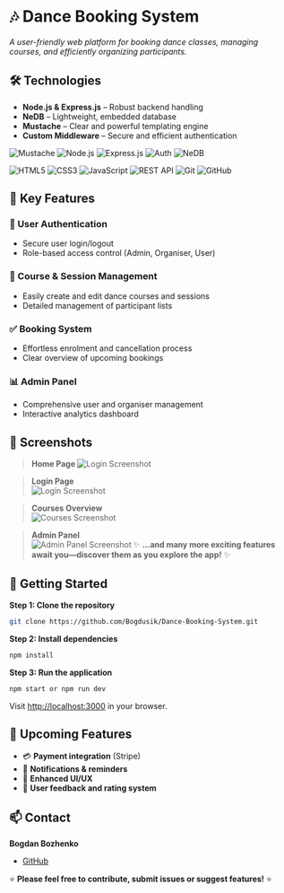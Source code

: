 # 🎶 Dance Booking System

_A user-friendly web platform for booking dance classes, managing courses, and efficiently organizing participants._

## 🛠️ Technologies

- **Node.js & Express.js** – Robust backend handling
- **NeDB** – Lightweight, embedded database
- **Mustache** – Clear and powerful templating engine
- **Custom Middleware** – Secure and efficient authentication

![Mustache](https://img.shields.io/badge/Mustache.js-000000?style=for-the-badge)
![Node.js](https://img.shields.io/badge/Node.js-339933?style=for-the-badge&logo=node.js&logoColor=white)
![Express.js](https://img.shields.io/badge/Express.js-000000?style=for-the-badge&logo=express&logoColor=white)
![Auth](https://img.shields.io/badge/Authentication-Custom-4A154B?style=for-the-badge&logo=auth0&logoColor=white)
![NeDB](https://img.shields.io/badge/NeDB-4A90E2?style=for-the-badge)

![HTML5](https://img.shields.io/badge/HTML5-E34F26?style=for-the-badge&logo=html5&logoColor=white)
![CSS3](https://img.shields.io/badge/CSS3-1572B6?style=for-the-badge&logo=css3&logoColor=white)
![JavaScript](https://img.shields.io/badge/JavaScript-F7DF1E?style=for-the-badge&logo=javascript&logoColor=black)
![REST API](https://img.shields.io/badge/REST_API-02569B?style=for-the-badge&logoColor=white)
![Git](https://img.shields.io/badge/Git-F05032?style=for-the-badge&logo=git&logoColor=white)
![GitHub](https://img.shields.io/badge/GitHub-181717?style=for-the-badge&logo=github&logoColor=white)

## 🌟 Key Features

### 🔐 User Authentication
- Secure user login/logout
- Role-based access control (Admin, Organiser, User)

### 📅 Course & Session Management
- Easily create and edit dance courses and sessions
- Detailed management of participant lists

### ✅ Booking System
- Effortless enrolment and cancellation process
- Clear overview of upcoming bookings

### 📊 Admin Panel
- Comprehensive user and organiser management
- Interactive analytics dashboard

## 📸 Screenshots

> **Home Page**
![Login Screenshot](https://github.com/user-attachments/assets/8c5d55ea-f999-43f1-a2d4-7f31a59b3945)

> **Login Page**  
![Login Screenshot](https://github.com/user-attachments/assets/f1c03046-42cf-45d5-b0cb-7d32e5a2fa24)

> **Courses Overview**  
![Courses Screenshot](https://github.com/user-attachments/assets/279ff9ec-97ad-465d-97f1-4627e660d3e2)

> **Admin Panel**  
![Admin Panel Screenshot](https://github.com/user-attachments/assets/edc53b65-982e-4260-8575-9924e6367e83)
✨ **...and many more exciting features await you—discover them as you explore the app!** ✨

## 🚀 Getting Started

**Step 1: Clone the repository**
```bash
git clone https://github.com/Bogdusik/Dance-Booking-System.git
```

**Step 2: Install dependencies**
```bash
npm install
```

**Step 3: Run the application**
```bash
npm start or npm run dev 
```

Visit [http://localhost:3000](http://localhost:3000) in your browser.

## 🚧 Upcoming Features
- 💳 **Payment integration** (Stripe)
- 📧 **Notifications & reminders**
- 🎨 **Enhanced UI/UX**
- 🌟 **User feedback and rating system**

## 📫 Contact

**Bogdan Bozhenko**
- [GitHub](https://github.com/Bogdusik)

⭐ **Please feel free to contribute, submit issues or suggest features!** ⭐
